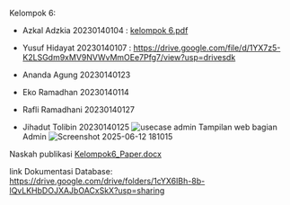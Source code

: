 Kelompok 6:
- Azkal Adzkia 20230140104 : [kelompok 6.pdf](https://github.com/user-attachments/files/20989065/kelompok.6.pdf)

- Yusuf Hidayat 20230140107 : https://drive.google.com/file/d/1YX7z5-K2LSGdm9xMV9NVWvMmOEe7Pfg7/view?usp=drivesdk 
- Ananda Agung 20230140123
- Eko Ramadhan 20230140114
- Rafli Ramadhani 20230140127
- Jihadut Tolibin 20230140125
![usecase admin](https://github.com/user-attachments/assets/bdb15035-ad58-4904-a817-9e41ece3bbad)
Tampilan web bagian Admin
![Screenshot 2025-06-12 181015](https://github.com/user-attachments/assets/bf364bc9-638a-442b-b837-f4afa1159652)

Naskah publikasi
[Kelompok6_Paper.docx](https://github.com/user-attachments/files/20989070/Kelompok6_Paper.docx)

link Dokumentasi Database: 
https://drive.google.com/drive/folders/1cYX6IBh-8b-lQvLKHbDOJXAJbOACxSkX?usp=sharing
